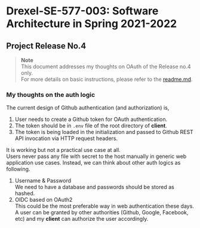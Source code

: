 # Drexel-SE-577-003: Software Architecture in Spring 2021-2022

## Project Release No.4
> **Note**   
This document addresses my thoughts on OAuth of the Release no.4 only.  
For more details on basic instructions, please refer to the [readme.md](readme.md).
### My thoughts on the auth logic
The current design of Github authentication (and authorization) is,
1. User needs to create a Github token for OAuth authentication.
2. The token should be in `.env` file of the root directory of **client**.
3. The token is being loaded in the initialization and passed to Github REST API invocation via HTTP request headers.

It is working but not a practical use case at all.  
Users never pass any file with secret to the host manually in generic web application use cases.
Instead, we can think about other auth logics as following.
1. Username & Password  
We need to have a database and passwords should be stored as hashed. 
2. OIDC based on OAuth2  
This could be the most preferable way in web authentication these days.  
A user can be granted by other authorities (Github, Google, Facebook, etc) and my **client** can authorize the user accordingly.

